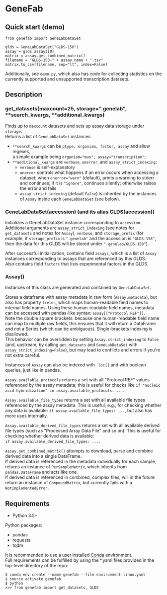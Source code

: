# GeneFab

## Quick start (demo)

```
from genefab import GeneLabDataSet

glds = GeneLabDataSet("GLDS-158")
assay = glds.assays[0]
matrix = assay.get_combined_matrix()
filename = "GLDS-158-" + assay.name + ".tsv"
matrix.to_csv(filename, sep="\t", index=False)
```

Additionally, see `demo.py`, which also has code for collecting statistics on
the currently supported and unsupported transcription datasets.

## Description

### get_datasets(maxcount=25, storage=".genelab", **search_kwargs, **additional_kwargs)

Finds up to `maxcount` datasets and sets up assay data storage under
`storage`.  
Returns a list of `GeneLabDataSet` instances.

* `**search_kwargs` can be `ptype, organism, factor, assay` and allow regexes,  
a simple example being `organism="mus", assay="transcription"`;
* `**additional_kwargs` are `verbose`, `onerror`, and `assay_strict_indexing`:
  * `verbose` is self-explanatory
  * `onerror` controls what happens if an error occurs when accessing a dataset;
when `onerror="warn"` (default), prints a warning to stderr and continues; if
it is `"ignore"`, continues silently; otherwise raises the error and fails
  * `assay_strict_indexing` (default `False`) is inherited by the instances of
`Assay` inside each `GeneLabDataSet` (see below).

### GeneLabDataSet(accession) (and its alias GLDS(accession))

Initializes a GeneLabDataSet instance corresponding to `accession`.  
Additional arguments are `assay_strict_indexing` (see notes for `get_datasets`
and notes for `Assay`), `verbose`, and `storage_prefix` (for example, if
`storage_prefix` is `".genelab"` and the accession is `"GLDS-158"`, then the
data for this GLDS will be stored under `".genelab/GLDS-158"`).

After successful initialization, contains field `assays`, which is a list
of `Assay` instances corresponding to assays that are referenced by this GLDS.  
Also contains field `factors` that lists experimental factors in the GLDS.

### Assay()

Instances of this class are generated and contained by `GeneLabDataSet`.

Stores a dataframe with assay metadata in raw form (`Assay.metadata`), but also
has property `fields`, which maps human-readable field names to internal field
names. Using these human-readable field names, metadata can be accessed with
pandas-like syntax: `assay[["Protocol REF"]]`.  
Note the double square brackets: because one human-readable field name can map
to multiple raw fields, this ensures that it will return a DataFrame and not a
Series (which can be ambiguous). Single-brackets indexing is disallowed.  
This behavior can be overridden by setting `Assay.strict_indexing` to `False`
(and, upstream, by calling `get_datasets` and `GeneLabDataSet` with
`assay_strict_indexing=False`), but may lead to conflicts and errors if you're
not extra careful.

Instances of `Assay` can also be indexed with `.loc[]` and with boolean queries,
just like in pandas.

`Assay.available_protocols` returns a set with all "Protocol REF" values
referenced by the assay metadata; this is useful for checks like
`if "nucleic acid hybridization" in assay.available_protocols: ...`.

`Assay.available_file_types` returns a set with all available file types
referenced by the assay metadata. This is useful, e.g., for checking whether any
data is available: `if assay.available_file_types: ...`, but also has more uses
internally.

`Assay.available_derived_file_types` returns a set with all available derived
file types (such as "Processed Array Data File" and so on). This is useful for
checking whether derived data is available:  
`if assay.available_derived_file_types: ...`.

`Assay.get_combined_matrix()` attempts to download, parse and combine derived
data into a single DataFrame.  
If derived data is referenced in the metadata individually for each sample,
returns an instance of `PerSampleMatrix`, which inherits from `pandas.DataFrame`
and acts like one.  
If derived data is referenced in combined, complex files, will in the future
return an instance of `CompoundMatrix`, but currently fails with a
`NotImplementedError`.

## Requirements

* Python 3.5+

Python packages:
* pandas
* requests
* tqdm

It is recommended to use a user installed
[Conda](https://www.anaconda.com/download/) environment.  
Full requirements can be fulfilled by using the \*.yaml files provided in the
top-level directory of the repo:

```
$ conda env create --name genefab --file environment-linux.yaml
$ source activate genefab
$ python
>>> from genefab import get_datasets, GLDS
```
